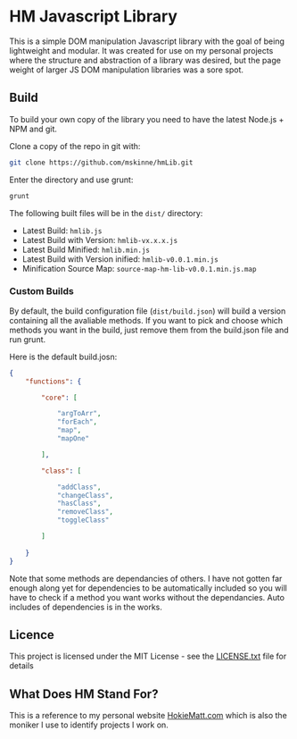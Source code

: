 # HM Javascript Library

This is a simple DOM manipulation Javascript library with the goal of being lightweight and modular.  It was created for use on my personal projects where the structure and abstraction of a library was desired, but the page weight of larger JS DOM manipulation libraries was a sore spot.

## Build

To build your own copy of the library you need to have the latest Node.js + NPM and git.

Clone a copy of the repo in git with:

```bash
git clone https://github.com/mskinne/hmLib.git
```

Enter the directory and use grunt:

```bash
grunt
```

The following built files will be in the ```dist/``` directory:

* Latest Build: ```hmlib.js```
* Latest Build with Version: ```hmlib-vx.x.x.js```
* Latest Build Minified: ```hmlib.min.js```
* Latest Build with Version inified: ```hmlib-v0.0.1.min.js```
* Minification Source Map: ```source-map-hm-lib-v0.0.1.min.js.map```

### Custom Builds
By default, the build configuration file (```dist/build.json```) will build a version containing all the avaliable methods.  If you want to pick and choose which methods you want in the build, just remove them from the build.json file and run grunt.

Here is the default build.josn:

```json
{
	"functions": {

		"core": [

			"argToArr",
			"forEach",
			"map",
			"mapOne"

		],

		"class": [

			"addClass",
			"changeClass",
			"hasClass",
			"removeClass",
			"toggleClass"

		]
		
	}
}
```

Note that some methods are dependancies of others.  I have not gotten far enough along yet for dependencies to be automatically included so you will have to check if a method you want works without the dependancies.  Auto includes of dependencies is in the works.

## Licence

This project is licensed under the MIT License - see the [LICENSE.txt](LICENSE.txt) file for details

## What Does HM Stand For?

This is a reference to my personal website [HokieMatt.com](https://hokiematt.com) which is also the moniker I use to identify projects I work on.
